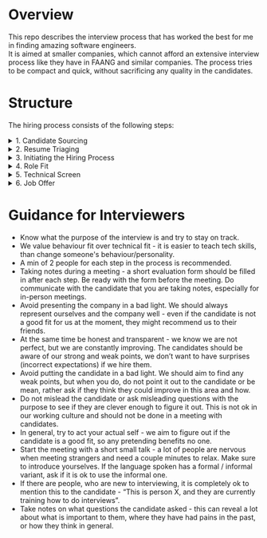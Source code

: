 # Overview
This repo describes the interview process that has worked the best for me in finding amazing software engineers.  
It is aimed at smaller companies, which cannot afford an extensive interview process like they have in FAANG and similar companies.
The process tries to be compact and quick, without sacrificing any quality in the candidates.

# Structure
The hiring process consists of the following steps:
<details>
  <summary>1. Candidate Sourcing</summary>

    Usually managed by the Talent Acquision Team or external recruiters.
    Where an Engineering Manager can help:
     - make sure you have a great internal referral program! The best candidates are usually internal referrals, they fit the working culture the best. It is also usually cheaper than external services and can be a tool to improve employee engagement and retention.
     - know what person / role you are looking for. make sure the job description for the open position is written well.
</details>

<details>
  <summary>2. Resume Triaging</summary>

    Time Frame - ~10min.
    Purpose - Do not lose time with candidates that obviously do not fit the profile. Make sure good candidates do not fall between the cracks.
    Audience - Hiring Manager
    Overview - Hopefully, you will get a lot of candidates and you will only be able to meet some of them.
    Guidelines:
    Candidates are filtered, based on their CV / Resume and any other artefacts they have provided - ex. letter of motivation, portfolio, recommendations, etc.
    Notice if work experience matches the requirements for the role.
    Notice how much effort the candidate has put into their CV, is it structured well, are there spelling or other mistakes.
    Check for red flags - ex. job hopping.
    If possible, check the linkedin profile (or other social media that is popular in your country) of the candidate as well.
</details>


<details>
  <summary>3. Initiating the Hiring Process</summary>

    Time Frame - ~10min
    Audience - Usually done by the Talent Acquisition team.
    Purpose - Get in touch with the candidate - by email or phone, let them know of our interest to start the hiring process and how it looks like.
    Guidelines:
    The first contact is a good place to make a good impression. Usually when working at a smaller company or a start-up, the company is not well known on the job market and there is not much information out there for the candidates. That is why it is a good idea to have a dedicated place, where candidates can get to know your company better and get familiar with the interview process as well. Furthermore, another thing that makes a great impression on candidates is if you provide them with their personal Applicant Page, where they can track the whole process, get the necessary information about the future steps and get in contact with you if needed.
    During the contact with the candidate, make sure to inquire about timeframes and anything pressing on their end.
    Ask them for availability / send them availability calendar and ask them to book a time slot for the first meeting.
</details>


<details>
  <summary>4. Role Fit</summary>

    Time Frame - Can be 3 separate 30min meetings or one 90min meeting
    Purpose - Verify that the candidate has the appropriate skills and experience for the role and that they are a good cultural fit for us. Present the company and the role in a good light.
    Audience - Hiring Manager and Talent Acquisition

    4.1 (30mins) - an overview of the company and the position. “Sell” it to the candidate.
    Topics:
     - company overview (ask them what they know about the company - shows how interested they are), and if they got familiar with the info package we sent them
     - product/s and business, clients
     - role overview and responsibilities. What the ideal candidate looks like
     - tech stack and tools
     - agile process and teams overview
     - working culture, home office / remote working policy
     - why work for the Company. Make sure to mention the reasons why you love working at the company.

    If the candidate got familiar with the info package we send them, a lot of this can be skipped.

    Then ask the candidate whether they like what they heard and let them tlk about what kind of a role and challenges they are currently looking for.
    Finish with the candidates motivation for applying and their availability.

    4.2 (30mins) - discussion about the candidate's experience. Ask them to tell you, don’t just go over the CV.
    Focus the conversation on actual experience, not theoretical knowledge.

Prepare and fill in the [Evaluation Form for Role Fit](./evaluation-forms/evaluation-form-role-fit.md).

    4.3 (30mins) - cultural fit - figure out whether the candidate would be a good fit for our team, do they share the same values and goals.
    Lead the meeting as a discussion, about the candidate's preferred culture. Ask questions to understand if they match our core values as a team / company.


    Make sure to leave time for questions (5-10mins) at the end of the interview.
    Finally - give information about our interview process and what they can expect. Confirm expectations (financial, potential start date, etc.).
</details>


<details>
  <summary>5. Technical Screen</summary>

    Time Frame - 2 x 45-60min. Can be done in two sessions or in one go.
    Purpose - verify the candidate has the necessary technical skills for the role.
    Audience - Tech lead / Architect / Senior or other team members / Hiring Manager

    5.1 (45-60min) - coding task / pair programming.
    You see the candidate’s way of work - how quickly they work, do they know their tools, like IDE shortcuts and commands, do they get easily distracted, are they quality obsessed, if given a limited time, what would they prefer to get done, etc.
    You see how often they would use google / stack overflow, etc. and how good are they at it.
    You can actually work together on a task and see what this person is like to work with, are they strong opinionated or give in too easily.
    You can ask questions about why they are doing something in a certain way.
    There is almost no way to cheat (like somebody else helping them with a home assignment).

[Evaluation Form Coding Task](./evaluation-forms/evaluation-form-tech-skills-coding-task-be-dev.md)

    5.2 (45-60min) - System Design / Technical Discussion
    Gauge the candidate’s understanding of system design theory and cloud technologies.
    Topics covered - Cloud, DevOps, Databases, Microservices, Intra-service communication, Scalability, High-Availability, API design, Git, anything else of note.
    Prepare topics for discussion in advance.
    Lead the meeting as a discussion, rather than a questionnaire.
    Ask a lot of “Why“ questions. Try to see if the candidate understands the principles behind a given technical concept, not that they know the theoretical definition for it. Ask how they have used it in practice.
    Start from easier questions and go to more complex ones. The idea is to see how far their understanding stretches. Starting with the hard questions can get a good candidate demotivated.
    If you see that a candidate is not experienced in a given topic, switch gears, do not dig deeper. It is ok if they have never used a particular technology, it is more important to understand if they are a technical person, who can learn quickly any new technology.
    
[Evaluation Form System Design](./evaluation-forms/evaluation-form-tech-skills-system-design.md)
</details>


<details>
  <summary>6. Job Offer</summary>

    To reach this stage in the process, the candidate needs to have been given a “Hire” or “Strong Hire“ score on all previous steps. A recommendation for the candidate’s seniority level must have been made.
    The Hiring Manager, together with Talent Acquisition, prepare a job offer and send it to the candidate. Usually 1 week is given for response.
</details>
    
##
  
# Guidance for Interviewers
 - Know what the purpose of the interview is and try to stay on track.
 - We value behaviour fit over technical fit - it is easier to teach tech skills, than change someone's behaviour/personality.
 - A min of 2 people for each step in the process is recommended.
 - Taking notes during a meeting - a short evaluation form should be filled in after each step. Be ready with the form before the meeting. Do communicate with the candidate that you are taking notes, especially for in-person meetings.
 - Avoid presenting the company in a bad light. We should always represent ourselves and the company well - even if the candidate is not a good fit for us at the moment, they might recommend us to their friends.
 - At the same time be honest and transparent - we know we are not perfect, but we are constantly improving. The candidates should be aware of our strong and weak points, we don’t want to have surprises (incorrect expectations) if we hire them.
 - Avoid putting the candidate in a bad light. We should aim to find any weak points, but when you do, do not point it out to the candidate or be mean, rather ask if they think they could improve in this area and how.
 - Do not mislead the candidate or ask misleading questions with the purpose to see if they are clever enough to figure it out. This is not ok in our working culture and should not be done in a meeting with candidates.
 - In general, try to act your actual self - we aim to figure out if the candidate is a good fit, so any pretending benefits no one.
 - Start the meeting with a short small talk - a lot of people are nervous when meeting strangers and need a couple minutes to relax. Make sure to introduce yourselves. If the language spoken has a formal / informal variant, ask if it is ok to use the informal one.
 - If there are people, who are new to interviewing, it is completely ok to mention this to the candidate - “This is person X, and they are currently training how to do interviews”.
 - Take notes on what questions the candidate asked - this can reveal a lot about what is important to them, where they have had pains in the past, or how they think in general.

